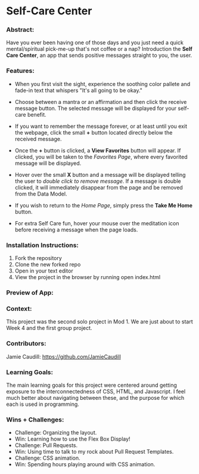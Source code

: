 
# Self-Care Center 

### Abstract:
Have you ever been having one of those days and you just need a quick mental/spiritual pick-me-up that's not coffee or a nap? 
Introduction the **Self Care Center**, an app that sends positive messages straight to you, the user. 

### Features:
- When you first visit the sight, experience the soothing color pallete and fade-in text that whispers "It's all going to be okay."
- Choose between a mantra or an affirmation and then click the receive message button. The selected message will be displayed for your self-care benefit. 
- If you want to remember the message forever, or at least until you exit the webpage, click the small **+** button located directly below the received message.
- Once the **+** button is clicked, a **View Favorites** button will appear. If clicked, you will be taken to the *Favorites Page*, where every favorited message will be displayed.
- Hover over the small **X** button and a message will be displayed telling the user to *double click to remove message*. If a message is double clicked, it will immediately disappear from the page and be removed from the Data Model. 
- If you wish to return to the *Home Page*, simply press the **Take Me Home** button.

- For extra Self Care fun, hover your mouse over the meditation icon before receiving a message when the page loads. 


### Installation Instructions:
1. Fork the repository
2. Clone the new forked repo
3. Open in your text editor
4. View the project in the browser by running open index.html

### Preview of App:
<script src="https://gist.github.com/JamieCaudill/2f51556b1b1a3e63a78aad7a5afacea5.js"></script>

### Context:
This project was the second solo project in Mod 1. We are just about to start Week 4 and the first group project.

### Contributors:
Jamie Caudill: https://github.com/JamieCaudill

### Learning Goals:
The main learning goals for this project were centered around getting exposure to the interconnectedness of CSS, HTML, and Javascript. I feel much better about navigating between these, and the purpose for which each is used in programming. 

### Wins + Challenges:
- Challenge: Organizing the layout.
- Win: Learning how to use the Flex Box Display!
- Challenge: Pull Requests.
- Win: Using time to talk to my rock about Pull Request Templates.
- Challenge: CSS animation.
- Win: Spending hours playing around with CSS animation. 

